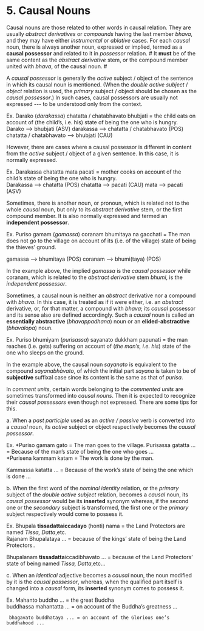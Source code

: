 # **5. Causal Nouns**   


   Causal  nouns  are  those  related  to  other  words  in  causal  relation.  They  are 
usually *abstract derivatives* or *compounds* having the last member *bhava*, and they may 
have  either  *instrumental*  or  *ablative*  cases.  For  each  *causal*  noun,  there  is  always 
another  noun,  expressed  or  implied,  termed  as  a  **causal  possessor**  and  related  to  it  in 
*possessor*  relation.  #  It  **must** be of the same content as the  *abstract derivative* 
stem, or the compound member united with *bhava*, of the causal noun. # 

 A  *causal  possessor*  is  generally  the  *active*  subject  /  object  of  the  sentence  in 
which its causal noun is mentioned. (When the *double *active* subject* / *object* relation is 
used,  the  *primary*  subject  /  object  should  be  chosen  as  the  **causal*  possessor*.)  In  such 
cases,  causal  possessors  are  usually  not  expressed  ---  to  be  understood  only  from  the 
context.  

Ex. Darako (*darakassa*) chatatta / chatabhavato bhubjati = the child eats on     account of (the child’s, i.e. his) state of being the one who is hungry.  
  Darako  --> bhubjati (ASV)   darakassa   -->    chatatta / chatabhavato (POS)  chatatta  / chatabhavato    -->     bhubjati (CAU) 
  
   However, there are cases where a causal possessor is different in content from the 
*active* subject / object of a given sentence. In this case, it is normally expressed. 

 Ex. Darakassa chatatta mata pacati = mother cooks on account of the child’s  state of being the one who is hungry.  
      Darakassa  --> chatatta (POS) chatatta  --> pacati (CAU)  mata  -->  pacati (ASV) 
      
 Sometimes, there is another noun, or pronoun, which is related not to the whole 
*causal* noun, but only to its *abstract derivative* stem, or the first compound member. It 
is also normally expressed and termed an **independent possessor**. 

Ex. Puriso gamam (*gamassa*) coranam bhumitaya na gacchati = The man does not 
go to the village on account of its (i.e. of the village) state of being the thieves’ 
ground. 

gamassa  -->  bhumitaya (POS)  coranam   -->  bhumi(taya) (POS)  

In the example above, the implied *gamassa* is the *causal possessor* while  
coranam,  which  is  related  to  the  *abstract  derivative*  stem  *bhumi*,  is  the  *independent 
possessor*.  

Sometimes, a causal noun is neither an *abstract* derivative nor a compound with 
*bhava*. In this case, it is treated as if it were either, i.e. an *abstract* derivative, or, for that 
matter,  a  compound  with  *bhava*;  its  *causal*  possessor  and  its  sense  also  are  defined 
accordingly. Such a *causal* noun is called an  **essentially abstractive** (*bhavappadhana*) 
noun or an **elided-abstractive** (*bhavalopa*) noun. 

Ex. Puriso bhumiyam (*purisassa*) sayanato dukkham papunati = the man reaches 
(i.e. gets) suffering on account of (*the man’s, i.e. his*) state of the one who sleeps 
on the ground. 

In the example above, the causal noun *sayanato* is equivalent to the compound  *sayanabhàvato*,  of  which  the  initial  part  *sayana*  is  taken  to  be  of  **subjective**  suffixal 
case since its content is the same as that of *purisa*.   

  In *comment units*, certain words belonging to the *commented units* are sometimes 
transformed into *causal nouns*. Then it is expected to recognize their *causal possessors* 
even though not expressed. There are some tips for this. 

 a. When a *past participle* used as an *active / passive* verb is converted into  a *causal* noun, its *active* subject or object respectively becomes the *causal possessor*. 

Ex.  *Puriso gamam gato = The man goes to the village. 
 Purisassa gatatta ... = Because of the man’s state of being the one who goes ...    
        *Purisena kammam katam = The work is done by the man. 
        
 Kammassa katatta ... = Because of the work’s state of being the one which is  done ...

 b.  When the first word of the *nominal identity* relation, or the *primary*  
subject  of  the  *double  active  subject*  relation,  becomes  a  *causal*  noun,  its  *causal 
possessor* would be its  **inserted** synonym whereas, if the second one or the  *secondary* 
subject is transformed, the first one or the  *primary* subject respectively would come to 
possess it. 

Ex. Bhupala **tissadattaiccadayo** (honti) nama = the Land Protectors are named  *Tissa, Datta*,etc.  
  Rajanam Bhupalataya ... = because of the kings’ state of being the Land  Protectors..

Bhupalanam **tissadatta**iccadibhavato ... = because of the Land Protectors’  state of being named *Tissa, Datta*,etc... 

 c. When an *identical* adjective becomes a *causal* noun, the noun modified  by it is the  *causal possessor*, whereas, when  the qualified part itself is changed into a 
*causal* form, its **inserted** synonym comes to possess it. 

  Ex. Mahanto buddho ... = the great Buddha    
   buddhassa mahantatta ... = on account of the Buddha’s greatness ...   
   
   
   
     bhagavato buddhataya ... = on account of the Glorious one’s buddhahood ...

